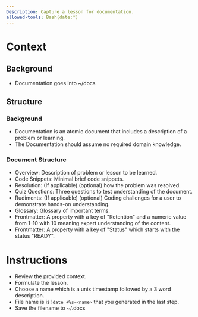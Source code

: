 ```yaml
---
Description: Capture a lesson for documentation.
allowed-tools: Bash(date:*)
---
```


# Context
## Background
- Documentation goes into ~/docs
## Structure
### Background
- Documentation is an atomic document that includes a description of a problem or learning.
- The Documentation should assume no required domain knowledge.
### Document Structure
- Overview: Description of problem or lesson to be learned.
- Code Snippets: Minimal brief code snippets.
- Resolution: (If applicable) (optional) how the problem was resolved.
- Quiz Questions: Three questions to test understanding of the document.
- Rudiments: (If applicable) (optional) Coding challenges for a user to demonstrate hands-on understanding.
- Glossary: Glossary of important terms.
- Frontmatter: A property with a key of "Retention" and a numeric value from 1-10 with 10 meaning expert understanding of the content.
- Frontmatter: A property with a key of "Status" which starts with the status "READY".

# Instructions
- Review the provided context.
- Formulate the lesson.
- Choose a name which is a unix timestamp followed by a 3 word description.
- File name is is !`date +%s`-`<name>` that you generated in the last step.
- Save the filename to ~/.docs
